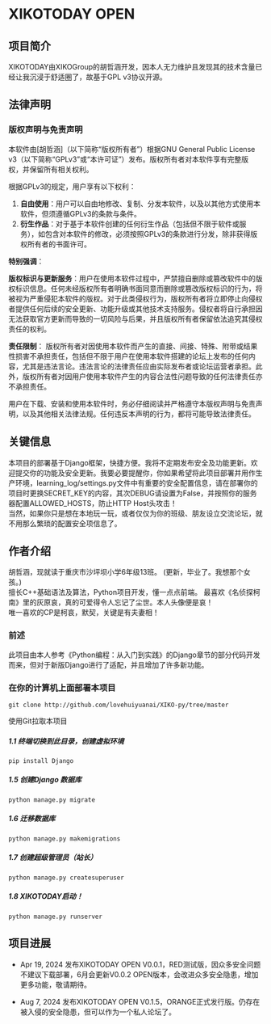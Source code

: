 # XIKOTODAY OPEN

## 项目简介

XIKOTODAY由XIKOGroup的胡哲涵开发，因本人无力维护且发现其的技术含量已经让我沉浸于舒适圈了，故基于GPL v3协议开源。  

## 法律声明

### 版权声明与免责声明

本软件由[胡哲涵]（以下简称“版权所有者”）根据GNU General Public License v3（以下简称“GPLv3”或“本许可证”）发布。版权所有者对本软件享有完整版权，并保留所有相关权利。

根据GPLv3的规定，用户享有以下权利：

1. **自由使用**：用户可以自由地修改、复制、分发本软件，以及以其他方式使用本软件，但须遵循GPLv3的条款与条件。
2. **衍生作品**：对于基于本软件创建的任何衍生作品（包括但不限于软件或服务），如包含对本软件的修改，必须按照GPLv3的条款进行分发，除非获得版权所有者的书面许可。

**特别强调**：

**版权标识与更新服务**：用户在使用本软件过程中，严禁擅自删除或篡改软件中的版权标识信息。任何未经版权所有者明确书面同意而删除或篡改版权标识的行为，将被视为严重侵犯本软件的版权。对于此类侵权行为，版权所有者将立即停止向侵权者提供任何后续的安全更新、功能升级或其他技术支持服务。侵权者将自行承担因无法获取官方更新而导致的一切风险与后果，并且版权所有者保留依法追究其侵权责任的权利。

**责任限制**：
版权所有者对因使用本软件而产生的直接、间接、特殊、附带或结果性损害不承担责任，包括但不限于用户在使用本软件搭建的论坛上发布的任何内容，尤其是违法言论。违法言论的法律责任应由实际发布者或论坛运营者承担。此外，版权所有者对因用户使用本软件产生的内容合法性问题导致的任何法律责任亦不承担责任。

用户在下载、安装和使用本软件时，务必仔细阅读并严格遵守本版权声明与免责声明，以及其他相关法律法规。任何违反本声明的行为，都将可能导致法律责任。 

## 关键信息

本项目的部署基于Django框架，快捷方便。我将不定期发布安全及功能更新。欢迎提交你的功能及安全更新。我要必要提醒你，你如果希望将此项目部署并用作生产环境，learning_log/settings.py文件中有重要的安全配置信息，请在部署你的项目时更换SECRET_KEY的内容，其次DEBUG请设置为False，并按照你的服务器配置ALLOWED_HOSTS，防止HTTP Host头攻击！  
当然，如果你只是想在本地玩一玩，或者仅仅为你的班级、朋友设立交流论坛，就不用那么繁琐的配置安全项信息了。

## 作者介绍

胡哲涵，现就读于重庆市沙坪坝小学6年级13班。
(更新，毕业了。我想那个女孩。)  
擅长C++基础语法及算法，Python项目开发，懂一点点前端。 
最喜欢《名侦探柯南》里的灰原哀，真的可爱得令人忘记了尘世。本人头像便是哀！  
唯一喜欢的CP是柯哀，默契，关键是有夫妻相！ 

### 前述

  此项目由本人参考《Python编程：从入门到实践》的Django章节的部分代码开发而来，但对于新版Django进行了适配，并且增加了许多新功能。

### 在你的计算机上面部署本项目

```
git clone http://github.com/lovehuiyuanai/XIKO-py/tree/master  
```

使用Git拉取本项目

##### 1.1 终端切换到此目录，创建虚拟环境

```
pip install Django
```

##### 1.5 创建Django 数据库

```
python manage.py migrate
```

##### 1.6 迁移数据库

```
python manage.py makemigrations
```

##### 1.7 创建超级管理员（站长）

```
python manage.py createsuperuser
```

##### 1.8 XIKOTODAY启动！

```
python manage.py runserver
```

## 项目进展

* Apr 19, 2024 发布XIKOTODAY OPEN V0.0.1，RED测试版，因众多安全问题不建议下载部署，6月会更新V0.0.2 OPEN版本，会改进众多安全隐患，增加更多功能，敬请期待。

* Aug 7, 2024 发布XIKOTODAY OPEN V0.1.5，ORANGE正式发行版。仍存在被入侵的安全隐患，但可以作为一个私人论坛了。